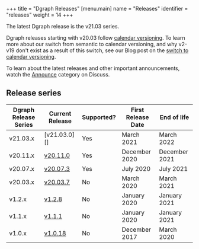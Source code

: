 +++
title = "Dgraph Releases"
[menu.main]
  name = "Releases"
  identifier = "releases"
  weight = 14
+++

The latest Dgraph release is the v21.03 series.

Dgraph releases starting with v20.03 follow
[calendar versioning](https://calver.org). To learn more about our switch from
semantic to calendar versioning, and why v2-v19 don't exist as a result of this
switch, see our Blog post on the 
[switch to calendar versioning](https://dgraph.io/blog/post/dgraph-calendar-versioning/).

To learn about the latest releases and other important announcements, watch the
[Announce][] category on Discuss.

[Announce]: https://discuss.dgraph.io/c/announce

## Release series

 Dgraph Release Series | Current Release | Supported? | First Release Date | End of life
-----------------------|-----------------|------------|--------------------|--------------
 v21.03.x              | [v21.03.0][]    | Yes        | March 2021         | March 2022
 v20.11.x              | [v20.11.0][]    | Yes        | December 2020      | December 2021
 v20.07.x              | [v20.07.3][]    | Yes        | July 2020          | July 2021
 v20.03.x              | [v20.03.7][]    | No         | March 2020         | March 2021
 v1.2.x                | [v1.2.8][]      | No         | January 2020       | January 2021
 v1.1.x                | [v1.1.1][]      | No         | January 2020       | January 2021
 v1.0.x                | [v1.0.18][]     | No         | December 2017      | March 2020


[v20.11.0]: https://discuss.dgraph.io/t/release-notes-v20-11-0-tenacious-tchalla/11942
[v20.07.3]: https://discuss.dgraph.io/t/dgraph-v20-07-3-release/12107
[v20.03.7]: https://discuss.dgraph.io/t/dgraph-v20-03-7-release/12077
[v1.2.8]: https://discuss.dgraph.io/t/dgraph-v1-2-8-release/11183
[v1.1.1]: https://discuss.dgraph.io/t/dgraph-v1-1-1-release/5664
[v1.0.18]: https://discuss.dgraph.io/t/dgraph-v1-0-18-release/5663
